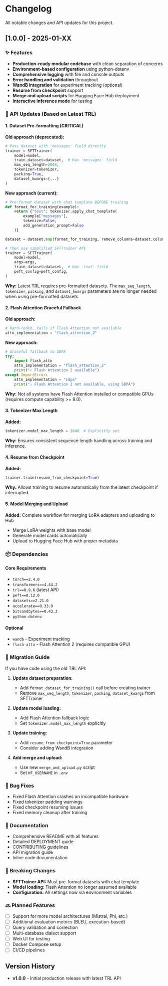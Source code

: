 # Changelog

All notable changes and API updates for this project.

## [1.0.0] - 2025-01-XX

### ✨ Features

- **Production-ready modular codebase** with clean separation of concerns
- **Environment-based configuration** using python-dotenv
- **Comprehensive logging** with file and console outputs
- **Error handling and validation** throughout
- **WandB integration** for experiment tracking (optional)
- **Resume from checkpoint** support
- **Merge and upload scripts** for Hugging Face Hub deployment
- **Interactive inference mode** for testing

### 🔧 API Updates (Based on Latest TRL)

#### 1. Dataset Pre-formatting (CRITICAL)

**Old approach (deprecated):**
```python
# Pass dataset with 'messages' field directly
trainer = SFTTrainer(
    model=model,
    train_dataset=dataset,  # Has 'messages' field
    max_seq_length=2048,
    tokenizer=tokenizer,
    packing=True,
    dataset_kwargs={...}
)
```

**New approach (current):**
```python
# Pre-format dataset with chat template BEFORE training
def format_for_training(example):
    return {"text": tokenizer.apply_chat_template(
        example["messages"],
        tokenize=False,
        add_generation_prompt=False
    )}

dataset = dataset.map(format_for_training, remove_columns=dataset.column_names)

# Then use simplified SFTTrainer API
trainer = SFTTrainer(
    model=model,
    args=args,
    train_dataset=dataset,  # Has 'text' field
    peft_config=peft_config,
)
```

**Why:** Latest TRL requires pre-formatted datasets. The `max_seq_length`, `tokenizer`, `packing`, and `dataset_kwargs` parameters are no longer needed when using pre-formatted datasets.

#### 2. Flash Attention Graceful Fallback

**Old approach:**
```python
# Hard-coded, fails if Flash Attention not available
attn_implementation = "flash_attention_2"
```

**New approach:**
```python
# Graceful fallback to SDPA
try:
    import flash_attn
    attn_implementation = "flash_attention_2"
    print("✓ Flash Attention 2 available")
except ImportError:
    attn_implementation = "sdpa"
    print("⚠ Flash Attention 2 not available, using SDPA")
```

**Why:** Not all systems have Flash Attention installed or compatible GPUs (requires compute capability >= 8.0).

#### 3. Tokenizer Max Length

**Added:**
```python
tokenizer.model_max_length = 2048  # Explicitly set
```

**Why:** Ensures consistent sequence length handling across training and inference.

#### 4. Resume from Checkpoint

**Added:**
```python
trainer.train(resume_from_checkpoint=True)
```

**Why:** Allows training to resume automatically from the latest checkpoint if interrupted.

#### 5. Model Merging and Upload

**Added:** Complete workflow for merging LoRA adapters and uploading to Hub
- Merge LoRA weights with base model
- Generate model cards automatically
- Upload to Hugging Face Hub with proper metadata

### 📦 Dependencies

#### Core Requirements
- `torch==2.4.0`
- `transformers==4.44.2`
- `trl==0.9.6` (latest API)
- `peft==0.12.0`
- `datasets==2.21.0`
- `accelerate==0.33.0`
- `bitsandbytes==0.43.3`
- `python-dotenv`

#### Optional
- `wandb` - Experiment tracking
- `flash-attn` - Flash Attention 2 (requires compatible GPU)

### 🔄 Migration Guide

If you have code using the old TRL API:

1. **Update dataset preparation:**
   - Add `format_dataset_for_training()` call before creating trainer
   - Remove `max_seq_length`, `tokenizer`, `packing`, `dataset_kwargs` from SFTTrainer

2. **Update model loading:**
   - Add Flash Attention fallback logic
   - Set `tokenizer.model_max_length` explicitly

3. **Update training:**
   - Add `resume_from_checkpoint=True` parameter
   - Consider adding WandB integration

4. **Add merge and upload:**
   - Use new `merge_and_upload.py` script
   - Set `HF_USERNAME` in `.env`

### 🐛 Bug Fixes

- Fixed Flash Attention crashes on incompatible hardware
- Fixed tokenizer padding warnings
- Fixed checkpoint resuming issues
- Fixed memory cleanup after training

### 📝 Documentation

- Comprehensive README with all features
- Detailed DEPLOYMENT guide
- CONTRIBUTING guidelines
- API migration guide
- Inline code documentation

### 🎯 Breaking Changes

- **SFTTrainer API:** Must pre-format datasets with chat template
- **Model loading:** Flash Attention no longer assumed available
- **Configuration:** All settings now via environment variables

### 🔜 Planned Features

- [ ] Support for more model architectures (Mistral, Phi, etc.)
- [ ] Additional evaluation metrics (BLEU, execution-based)
- [ ] Query validation and correction
- [ ] Multi-database dialect support
- [ ] Web UI for testing
- [ ] Docker Compose setup
- [ ] CI/CD pipelines

## Version History

- **v1.0.0** - Initial production release with latest TRL API
